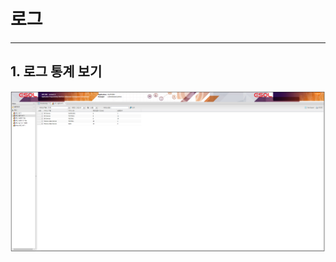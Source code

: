 # 로그

---

## 1. 로그 통계 보기

<img src = "./images/02.log-tools-statistics.PNG" width = "1000px"> </img>